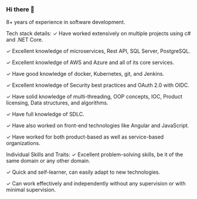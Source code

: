 ### Hi there 👋

8+ years of experience in software development.

Tech stack details:
✓ Have worked extensively on multiple projects using c# and .NET Core.

✓ Excellent knowledge of microservices, Rest API, SQL Server, PostgreSQL.

✓ Excellent knowledge of AWS and Azure and all of its core services.

✓ Have good knowledge of docker, Kubernetes, git, and Jenkins.

✓ Excellent knowledge of Security best practices and OAuth 2.0 with OIDC.

✓ Have solid knowledge of multi-threading, OOP concepts, IOC, Product licensing, Data structures, and algorithms.

✓ Have full knowledge of SDLC.

✓ Have also worked on front-end technologies like Angular and JavaScript.

✓ Have worked for both product-based as well as service-based organizations.

Individual Skills and Traits:
✓ Excellent problem-solving skills, be it of the same domain or any other domain.

✓ Quick and self-learner, can easily adapt to new technologies.

✓ Can work effectively and independently without any supervision or with minimal supervision.

<!--
**ashutosh-tutwani/ashutosh-tutwani** is a ✨ _special_ ✨ repository because its `README.md` (this file) appears on your GitHub profile.

Here are some ideas to get you started:

- 🔭 I’m currently working on ...
- 🌱 I’m currently learning ...
- 👯 I’m looking to collaborate on ...
- 🤔 I’m looking for help with ...
- 💬 Ask me about ...
- 📫 How to reach me: ...
- 😄 Pronouns: ...
- ⚡ Fun fact: ...
-->
